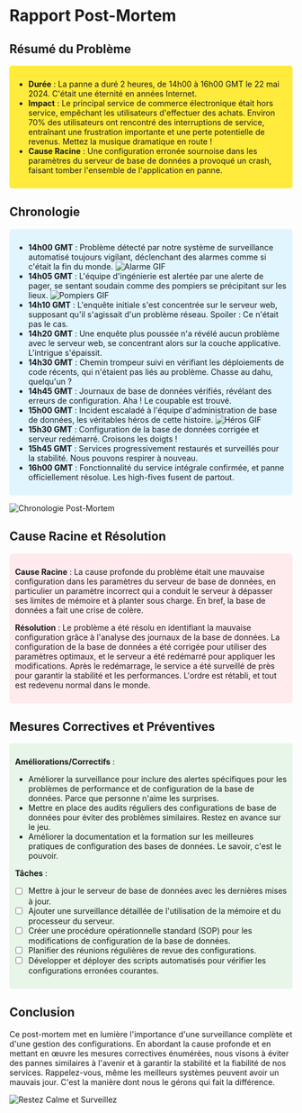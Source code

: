 # Rapport Post-Mortem

## Résumé du Problème

<div style="background-color: #ffeb3b; padding: 10px; border-radius: 5px;">

- **Durée** : La panne a duré 2 heures, de 14h00 à 16h00 GMT le 22 mai 2024. C'était une éternité en années Internet.
- **Impact** : Le principal service de commerce électronique était hors service, empêchant les utilisateurs d'effectuer des achats. Environ 70% des utilisateurs ont rencontré des interruptions de service, entraînant une frustration importante et une perte potentielle de revenus. Mettez la musique dramatique en route !
- **Cause Racine** : Une configuration erronée sournoise dans les paramètres du serveur de base de données a provoqué un crash, faisant tomber l'ensemble de l'application en panne.

</div>

## Chronologie

<div style="background-color: #e1f5fe; padding: 10px; border-radius: 5px;">

- **14h00 GMT** : Problème détecté par notre système de surveillance automatisé toujours vigilant, déclenchant des alarmes comme si c'était la fin du monde.
![Alarme GIF](https://media.giphy.com/media/3o7aD2saalBwwftBIY/giphy.gif)
- **14h05 GMT** : L'équipe d'ingénierie est alertée par une alerte de pager, se sentant soudain comme des pompiers se précipitant sur les lieux.
![Pompiers GIF](https://media.giphy.com/media/3o6ZsSJO43oyVFZqWI/giphy.gif)
- **14h10 GMT** : L'enquête initiale s'est concentrée sur le serveur web, supposant qu'il s'agissait d'un problème réseau. Spoiler : Ce n'était pas le cas.
- **14h20 GMT** : Une enquête plus poussée n'a révélé aucun problème avec le serveur web, se concentrant alors sur la couche applicative. L'intrigue s'épaissit.
- **14h30 GMT** : Chemin trompeur suivi en vérifiant les déploiements de code récents, qui n'étaient pas liés au problème. Chasse au dahu, quelqu'un ?
- **14h45 GMT** : Journaux de base de données vérifiés, révélant des erreurs de configuration. Aha ! Le coupable est trouvé.
- **15h00 GMT** : Incident escaladé à l'équipe d'administration de base de données, les véritables héros de cette histoire.
![Héros GIF](https://media.giphy.com/media/3ohc1h1YG3WCr8O7sY/giphy.gif)
- **15h30 GMT** : Configuration de la base de données corrigée et serveur redémarré. Croisons les doigts !
- **15h45 GMT** : Services progressivement restaurés et surveillés pour la stabilité. Nous pouvons respirer à nouveau.
- **16h00 GMT** : Fonctionnalité du service intégrale confirmée, et panne officiellement résolue. Les high-fives fusent de partout.

</div>

![Chronologie Post-Mortem](https://via.placeholder.com/800x400?text=Chronologie+Post-Mortem)

## Cause Racine et Résolution

<div style="background-color: #ffebee; padding: 10px; border-radius: 5px;">

**Cause Racine** : La cause profonde du problème était une mauvaise configuration dans les paramètres du serveur de base de données, en particulier un paramètre incorrect qui a conduit le serveur à dépasser ses limites de mémoire et à planter sous charge. En bref, la base de données a fait une crise de colère.

**Résolution** : Le problème a été résolu en identifiant la mauvaise configuration grâce à l'analyse des journaux de la base de données. La configuration de la base de données a été corrigée pour utiliser des paramètres optimaux, et le serveur a été redémarré pour appliquer les modifications. Après le redémarrage, le service a été surveillé de près pour garantir la stabilité et les performances. L'ordre est rétabli, et tout est redevenu normal dans le monde.

</div>

## Mesures Correctives et Préventives

<div style="background-color: #e8f5e9; padding: 10px; border-radius: 5px;">

**Améliorations/Correctifs** :
- Améliorer la surveillance pour inclure des alertes spécifiques pour les problèmes de performance et de configuration de la base de données. Parce que personne n'aime les surprises.
- Mettre en place des audits réguliers des configurations de base de données pour éviter des problèmes similaires. Restez en avance sur le jeu.
- Améliorer la documentation et la formation sur les meilleures pratiques de configuration des bases de données. Le savoir, c'est le pouvoir.

**Tâches** :
- [ ] Mettre à jour le serveur de base de données avec les dernières mises à jour.
- [ ] Ajouter une surveillance détaillée de l'utilisation de la mémoire et du processeur du serveur.
- [ ] Créer une procédure opérationnelle standard (SOP) pour les modifications de configuration de la base de données.
- [ ] Planifier des réunions régulières de revue des configurations.
- [ ] Développer et déployer des scripts automatisés pour vérifier les configurations erronées courantes.

</div>

## Conclusion

Ce post-mortem met en lumière l'importance d'une surveillance complète et d'une gestion des configurations. En abordant la cause profonde et en mettant en œuvre les mesures correctives énumérées, nous visons à éviter des pannes similaires à l'avenir et à garantir la stabilité et la fiabilité de nos services. Rappelez-vous, même les meilleurs systèmes peuvent avoir un mauvais jour. C'est la manière dont nous le gérons qui fait la différence.

![Restez Calme et Surveillez](https://via.placeholder.com/800x400?text=Restez+Calme+et+Surveillez)

